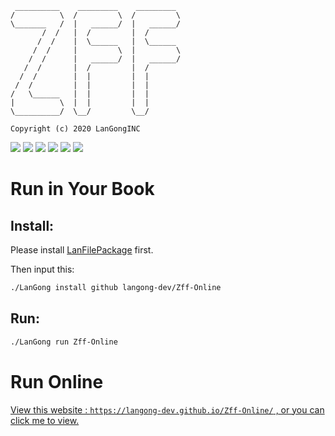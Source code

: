 ```
 __________    _________    _________
/          \  /         \  /         \
\_______   /  |   ______/  |   ______/
       /  /   |  /         |  /
      /  /    |  \______   |  \______
     /  /     |         \  |         \
    /  /      |   ______/  |   ______/
   /  /       |  /         |  /
  /  /        |  |         |  |
 /  /         |  |         |  |
/   \______   |  |         |  |
|          \  |  |         |  |
\__________/  \__/         \__/

Copyright (c) 2020 LanGongINC
```

![](https://img.shields.io/github/tag/langong-dev/ZffOnline.svg)
![](https://img.shields.io/github/release/langong-dev/ZffOnline.svg)
![](https://img.shields.io/github/stars/langong-dev/ZffOnline.svg)
![](https://img.shields.io/github/forks/langong-dev/ZffOnline.svg)
![](https://img.shields.io/badge/state-Service-brightgreen.svg?style=plastic)
![](https://img.shields.io/badge/GitHub-LanGongZff-yellow.svg?style=social&logo=github)

# Run in Your Book

## Install:

Please install [LanFilePackage](https://langong-dev.github.io/LanFilePackage/) first.

Then input this:

```bash
./LanGong install github langong-dev/Zff-Online
```

## Run:

```bash
./LanGong run Zff-Online
```

# Run Online

[View this website : `https://langong-dev.github.io/Zff-Online/` , or you can click me to view.](https://langong-dev.github.io/Zff-Online/)